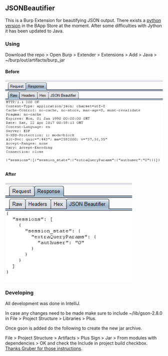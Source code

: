 ## JSONBeautifier

This is a Burp Extension for beautifying JSON output.  There exists a [python version](https://portswigger.net/bappstore/showbappdetails.aspx?uuid=ceed5b1568ba4b92abecce0dff1e1f2c) in the BApp Store at the moment.  After some difficulties with Jython it has been updated to Java.

### Using
Download the repo > Open Burp > Extender > Extensions > Add > Java > ~/burp/out/artifacts/burp_jar

#### Before
<img src="/img/JSONRaw.PNG"/>

#### After
<img src="/img/JSONBeautified.PNG"/>

### Developing
All development was done in IntelliJ.

In case any changes need to be made make sure to include ~/lib/gson-2.8.0 in File > Project Structure > Libraries > Plus.  

Once gson is added do the following to create the new jar archive. 

File > Project Structure > Artifacts > Plus Sign > Jar > From modules with dependencies > OK and check the Include in project build checkbox.
[Thanks Gruber for those instructions](https://github.com/NetSPI/Wsdler/blob/master/README.md#how-to-compile).
